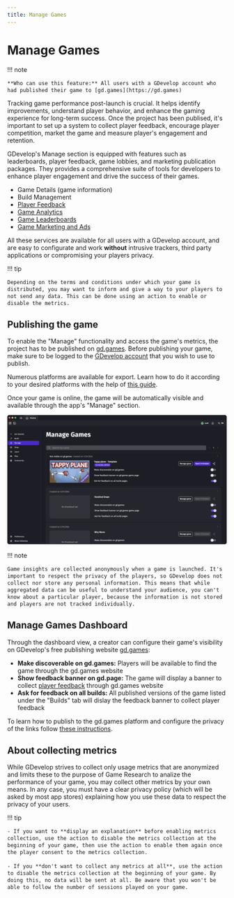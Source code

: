```yaml
---
title: Manage Games
---
```


# Manage Games


!!! note

    **Who can use this feature:** All users with a GDevelop account who had published their game to [gd.games](https://gd.games)

Tracking game performance post-launch is crucial. It helps identify improvements, understand player behavior, and enhance the gaming experience for long-term success. Once the project has been publised, it's important to set up a system to collect player feedback, encourage player competition, market the game and measure player's engagement and retention.

GDevelop's Manage section is equipped with features such as leaderboards, player feedback, game lobbies, and marketing publication packages. They provides a comprehensive suite of tools for developers to enhance player engagement and drive the success of their games.

* Game Details (game information)
* Build Management
* [Player Feedback](https://wiki.gdevelop.io/gdevelop5/interface/games-dashboard/player-feedback/)
* [Game Analytics](https://wiki.gdevelop.io/gdevelop5/interface/games-dashboard/game-analytics)
* [Game Leaderboards](https://wiki.gdevelop.io/gdevelop5/interface/games-dashboard/leaderboard-administration/)
* [Game Marketing and Ads](https://wiki.gdevelop.io/gdevelop5/interface/games-dashboard/marketing/)

All these services are available for all users with a GDevelop account, and are easy to configurate and work **without** intrusive trackers, third party applications or compromising your players privacy.

!!! tip

    Depending on the terms and conditions under which your game is distributed, you may want to inform and give a way to your players to not send any data. This can be done using an action to enable or disable the metrics.

## Publishing the game

To enable the "Manage" functionality and access the game's metrics, the project has to be published on [gd.games](https://gd.games). Before publishing your game, make sure to be logged to the [GDevelop account](/gdevelop5/interface/profile) that you wish to use to publish.

Numerous platforms are available for export. Learn how to do it according to your desired platforms with the help of [this guide](https://wiki.gdevelop.io/gdevelop5/publishing/).

Once your game is online, the game will be automatically visible and available through the app's "Manage" section.

![Manage-Game-Interface](Manage-Games.png)

!!! note

    Game insights are collected anonymously when a game is launched. It's important to respect the privacy of the players, so GDevelop does not collect nor store any personal information. This means that while aggregated data can be useful to understand your audience, you can't know about a particular player, because the information is not stored and players are not tracked individually.


## Manage Games Dashboard

Through the dashboard view, a creator can configure their game's visibility on GDevelop's free publishing website [gd.games](https://wiki.gdevelop.io/gdevelop5/publishing/web/#creating-a-private-web-link):

* **Make discoverable on gd.games:** Players will be available to find the game through the gd.games website
* **Show feedback banner on gd.page:** The game will display a banner to collect [player feedback](https://wiki.gdevelop.io/gdevelop5/interface/games-dashboard/player-feedback/) through gd.games website
* **Ask for feedback on all builds:** All published versions of the game listed under the "Builds" tab will dislay the feedback banner to collect player feedback

To learn how to publish to the gd.games platform and configure the privacy of the links follow [these instructions](https://wiki.gdevelop.io/gdevelop5/publishing/web/).

## About collecting metrics

While GDevelop strives to collect only usage metrics that are anonymized and limits these to the purpose of Game Research to analize the performance of your game, you may collect other metrics by your own means. In any case, you must have a clear privacy policy (which will be asked by most app stores) explaining how you use these data to respect the privacy of your users.

!!! tip

    - If you want to **display an explanation** before enabling metrics collection, use the action to disable the metrics collection at the beginning of your game, then use the action to enable them again once the player consent to the metrics collection.
    
    - If you **don't want to collect any metrics at all**, use the action to disable the metrics collection at the beginning of your game. By doing this, no data will be sent at all. Be aware that you won't be able to follow the number of sessions played on your game.
